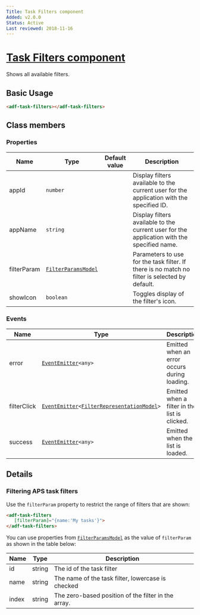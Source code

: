 ```yaml
---
Title: Task Filters component
Added: v2.0.0
Status: Active
Last reviewed: 2018-11-16
---
```


# [Task Filters component](../../../lib/process-services/src/lib/task-list/components/task-filters.component.ts "Defined in task-filters.component.ts")

Shows all available filters.

## Basic Usage

```html
<adf-task-filters></adf-task-filters>
```

## Class members

### Properties

| Name | Type | Default value | Description |
| ---- | ---- | ------------- | ----------- |
| appId | `number` |  | Display filters available to the current user for the application with the specified ID. |
| appName | `string` |  | Display filters available to the current user for the application with the specified name. |
| filterParam | [`FilterParamsModel`](../../../lib/process-services/src/lib/task-list/models/filter.model.ts) |  | Parameters to use for the task filter. If there is no match no filter is selected by default. |
| showIcon | `boolean` |  | Toggles display of the filter's icon. |

### Events

| Name | Type | Description |
| ---- | ---- | ----------- |
| error | [`EventEmitter`](https://angular.io/api/core/EventEmitter)`<any>` | Emitted when an error occurs during loading. |
| filterClick | [`EventEmitter`](https://angular.io/api/core/EventEmitter)`<`[`FilterRepresentationModel`](../../../lib/process-services/src/lib/task-list/models/filter.model.ts)`>` | Emitted when a filter in the list is clicked. |
| success | [`EventEmitter`](https://angular.io/api/core/EventEmitter)`<any>` | Emitted when the list is loaded. |

## Details

### Filtering APS task filters

Use the `filterParam` property to restrict the range of filters that are shown:

```html
<adf-task-filters 
   [filterParam]="{name:'My tasks'}">
</adf-task-filters>
```

You can use properties from [`FilterParamsModel`](../../../lib/process-services/src/lib/task-list/models/filter.model.ts)
as the value of `filterParam` as shown in the table below:

| Name | Type | Description |
| ---- | ---- | ----------- |
| id | string | The id of the task filter |
| name | string | The name of the task filter, lowercase is checked |
| index | string | The zero-based position of the filter in the array. |
